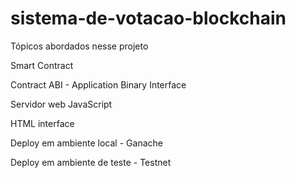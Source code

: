 # sistema-de-votacao-blockchain


Tópicos abordados nesse projeto


Smart Contract

Contract ABI - Application Binary Interface

Servidor web JavaScript

HTML interface

Deploy em ambiente local - Ganache

Deploy em ambiente de teste - Testnet
